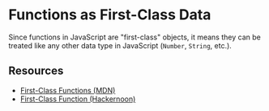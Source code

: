 # Functions as First-Class Data

Since functions in JavaScript are "first-class" objects, it means they can be treated like any other data type in JavaScript (`Number`, `String`, etc.).

## Resources

- [First-Class Functions (MDN)](https://developer.mozilla.org/en-US/docs/Glossary/First-class_Function)
- [First-Class Function (Hackernoon)](https://hackernoon.com/javascript-and-functional-programming-pt-2-first-class-functions-4437a1aec217)

